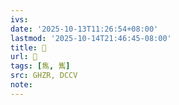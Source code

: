 ```yaml
---
ivs:
date: '2025-10-13T11:26:54+08:00'
lastmod: '2025-10-14T21:46:45-08:00'
title: 󰔉
url: 󰔉
tags: [雋, 嶲]
src: GHZR, DCCV
note:
---
```

